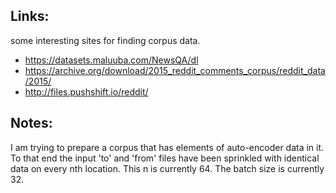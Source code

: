 Links:
--------
some interesting sites for finding corpus data.


* https://datasets.maluuba.com/NewsQA/dl
* https://archive.org/download/2015_reddit_comments_corpus/reddit_data/2015/
* http://files.pushshift.io/reddit/

Notes:
-------
I am trying to prepare a corpus that has elements of auto-encoder data in it. To that end the input 'to' and 'from' files have been sprinkled with identical data on every nth location. This n is currently 64. The batch size is currently 32.

